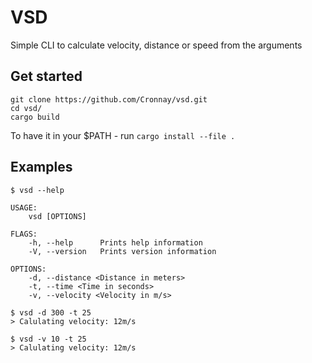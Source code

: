 # VSD

Simple CLI to calculate velocity, distance or speed from the arguments

## Get started

`git clone https://github.com/Cronnay/vsd.git`  
`cd vsd/`  
`cargo build`

To have it in your $PATH - run `cargo install --file .`

## Examples

`$ vsd --help`  
```
USAGE:
    vsd [OPTIONS]

FLAGS: 
    -h, --help      Prints help information
    -V, --version   Prints version information

OPTIONS:
    -d, --distance <Distance in meters>
    -t, --time <Time in seconds>
    -v, --velocity <Velocity in m/s>
```


`$ vsd -d 300 -t 25`   
`> Calulating velocity: 12m/s`


`$ vsd -v 10 -t 25`   
`> Calulating velocity: 12m/s`